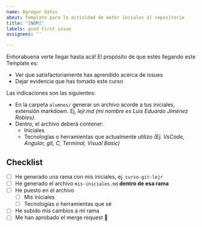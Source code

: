 ```yaml
---
name: Agregar datos
about: Template para la actividad de meter inciales al repositorio
title: "[NOM]"
labels: good first issue
assignees: ''

---
```


Enhorabuena verte llegar hasta acá! 
El propósito de que estés llegando este Template es:
- Ver que satisfactoriamente has aprendido acerca de issues
- Dejar evidencia que has tomado este curso

Las indicaciones son las siguientes:
- En la carpeta `alumnos/` generar un archivo acorde a tus iniciales, extensión markdown. Ej, *lejr.md (mi nombre es Luis Eduardo Jiménez Robles)*.
- Dentro, el archivo deberá contener:
  - Iniciales
  - Tecnologías o herramientas que actualmente utilizo *(Ej. VsCode, Angular, git, C, Terminal, Visual Basic)*


## Checklist 
- [ ] He generado una rama con mis iniciales, ej.  `curso-git-lejr`  
- [ ] He generado el archivo `mis-iniciales.md` **dentro de esa rama**
- [ ] He puesto en el archivo
  - [ ] Mis iniciales 
  - [ ] Tecnologías o herramientas que sé
- [ ] He subido mis cambios a mi rama
- [ ] Me han aprobado el merge request 🚀
